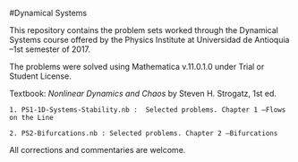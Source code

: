 #Dynamical Systems

This repository contains the problem sets worked through the Dynamical Systems course offered by the Physics Institute at Universidad de Antioquia –1st semester of 2017. 

The problems were solved using Mathematica v.11.0.1.0 under Trial or Student License.

Textbook: *Nonlinear Dynamics and Chaos* by Steven H. Strogatz, 1st ed.

    1. PS1-1D-Systems-Stability.nb :  Selected problems. Chapter 1 –Flows on the Line

    2. PS2-Bifurcations.nb : Selected problems. Chapter 2 –Bifurcations




All corrections and commentaries are welcome.